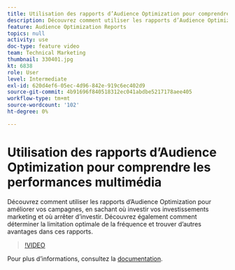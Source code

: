 ```yaml
---
title: Utilisation des rapports d’Audience Optimization pour comprendre les performances multimédia
description: Découvrez comment utiliser les rapports d’Audience Optimization pour améliorer vos campagnes, en sachant où investir vos investissements marketing et où arrêter d’investir. Découvrez également comment déterminer la limitation optimale de la fréquence et trouver d’autres avantages dans ces rapports.
feature: Audience Optimization Reports
topics: null
activity: use
doc-type: feature video
team: Technical Marketing
thumbnail: 330401.jpg
kt: 6838
role: User
level: Intermediate
exl-id: 620d4ef6-05ec-4d96-842e-919c6ec402d9
source-git-commit: 4b91696f840518312ec041abdbe5217178aee405
workflow-type: tm+mt
source-wordcount: '102'
ht-degree: 0%

---
```


# Utilisation des rapports d’Audience Optimization pour comprendre les performances multimédia

Découvrez comment utiliser les rapports d’Audience Optimization pour améliorer vos campagnes, en sachant où investir vos investissements marketing et où arrêter d’investir. Découvrez également comment déterminer la limitation optimale de la fréquence et trouver d’autres avantages dans ces rapports.

>[!VIDEO](https://video.tv.adobe.com/v/330401/?quality=12&learn=on)

Pour plus d’informations, consultez la [documentation](https://experienceleague.adobe.com/docs/audience-manager/user-guide/reporting/audience-optimization-reports/audience-optimization-reports.html#reporting).
